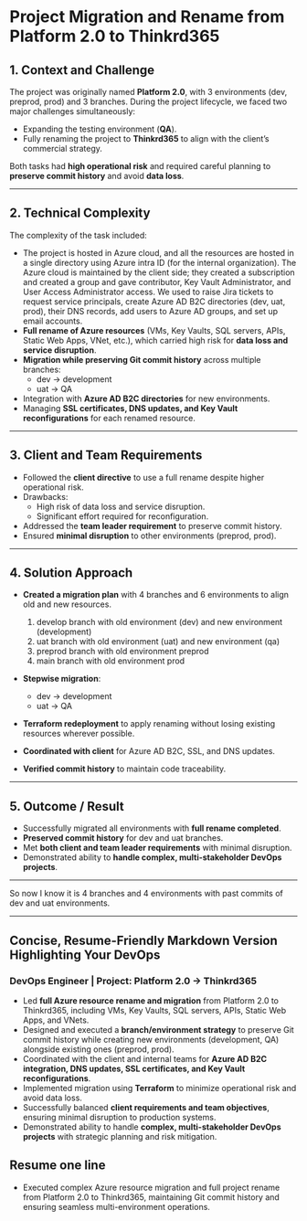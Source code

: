 # Project Migration and Rename from Platform 2.0 to Thinkrd365

## 1. Context and Challenge
The project was originally named **Platform 2.0**, with 3 environments (dev, preprod, prod) and 3 branches. During the project lifecycle, we faced two major challenges simultaneously:

- Expanding the testing environment (**QA**).  
- Fully renaming the project to **Thinkrd365** to align with the client’s commercial strategy.

Both tasks had **high operational risk** and required careful planning to **preserve commit history** and avoid **data loss**.

---

## 2. Technical Complexity
The complexity of the task included:
- The project is hosted in Azure cloud, and all the resources are hosted in a single directory using Azure intra ID (for the internal organization). The Azure cloud is maintained by the client side; they created a subscription and created a group and gave contributor, Key Vault Administrator, and User Access Administrator access. We used to raise Jira tickets to request service principals, create Azure AD B2C directories (dev, uat, prod), their DNS records, add users to Azure AD groups, and set up email accounts.  
- **Full rename of Azure resources** (VMs, Key Vaults, SQL servers, APIs, Static Web Apps, VNet, etc.), which carried high risk for **data loss and service disruption**.  
- **Migration while preserving Git commit history** across multiple branches:  
  - dev → development  
  - uat → QA  
- Integration with **Azure AD B2C directories** for new environments.  
- Managing **SSL certificates, DNS updates, and Key Vault reconfigurations** for each renamed resource.

---

## 3. Client and Team Requirements
- Followed the **client directive** to use a full rename despite higher operational risk.  
- Drawbacks:  
  - High risk of data loss and service disruption.  
  - Significant effort required for reconfiguration.  
- Addressed the **team leader requirement** to preserve commit history.  
- Ensured **minimal disruption** to other environments (preprod, prod).

---

## 4. Solution Approach
- **Created a migration plan** with 4 branches and 6 environments to align old and new resources.  

  1. develop branch with old environment (dev) and new environment (development)  
  2. uat branch with old environment (uat) and new environment (qa)  
  3. preprod branch with old environment preprod  
  4. main branch with old environment prod  

- **Stepwise migration**:  
  - dev → development  
  - uat → QA  
- **Terraform redeployment** to apply renaming without losing existing resources wherever possible.  
- **Coordinated with client** for Azure AD B2C, SSL, and DNS updates.  
- **Verified commit history** to maintain code traceability.

---

## 5. Outcome / Result
- Successfully migrated all environments with **full rename completed**.  
- **Preserved commit history** for dev and uat branches.  
- Met **both client and team leader requirements** with minimal disruption.  
- Demonstrated ability to **handle complex, multi-stakeholder DevOps projects**.

---

So now I know it is 4 branches and 4 environments with past commits of dev and uat environments.

---

## Concise, Resume-Friendly Markdown Version Highlighting Your DevOps

### DevOps Engineer | Project: Platform 2.0 → Thinkrd365

- Led **full Azure resource rename and migration** from Platform 2.0 to Thinkrd365, including VMs, Key Vaults, SQL servers, APIs, Static Web Apps, and VNets.  
- Designed and executed a **branch/environment strategy** to preserve Git commit history while creating new environments (development, QA) alongside existing ones (preprod, prod).  
- Coordinated with the client and internal teams for **Azure AD B2C integration, DNS updates, SSL certificates, and Key Vault reconfigurations**.  
- Implemented migration using **Terraform** to minimize operational risk and avoid data loss.  
- Successfully balanced **client requirements and team objectives**, ensuring minimal disruption to production systems.  
- Demonstrated ability to handle **complex, multi-stakeholder DevOps projects** with strategic planning and risk mitigation.  
## Resume one line
- Executed complex Azure resource migration and full project rename from Platform 2.0 to Thinkrd365, maintaining Git commit history and ensuring seamless multi-environment operations.

